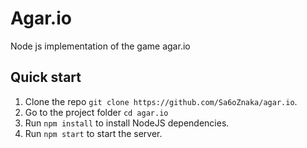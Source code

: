 # Agar.io
Node js implementation of the game agar.io

## Quick start
1. Clone the repo `git clone https://github.com/Sa6oZnaka/agar.io`.
2. Go to the project folder `cd agar.io`
3. Run `npm install` to install NodeJS dependencies.
4. Run `npm start` to start the server.
